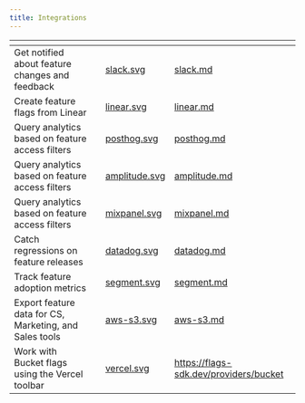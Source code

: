 ```yaml
---
title: Integrations
---
```


<table data-view="cards" data-full-width="true"><thead><tr><th></th><th></th><th data-hidden data-card-cover data-type="files"></th><th data-hidden data-card-target data-type="content-ref"></th></tr></thead><tbody><tr><td>Get notified about feature changes and feedback</td><td></td><td><a href="../assets/slack.svg">slack.svg</a></td><td><a href="../../integrations/slack.md">slack.md</a></td></tr><tr><td>Create feature flags from Linear</td><td></td><td><a href="../assets/linear.svg">linear.svg</a></td><td><a href="../../integrations/linear.md">linear.md</a></td></tr><tr><td>Query analytics based on feature access filters</td><td></td><td><a href="../assets/posthog.svg">posthog.svg</a></td><td><a href="../../integrations/posthog.md">posthog.md</a></td></tr><tr><td>Query analytics based on feature access filters</td><td></td><td><a href="../assets/amplitude.svg">amplitude.svg</a></td><td><a href="../../integrations/amplitude.md">amplitude.md</a></td></tr><tr><td>Query analytics based on feature access filters</td><td></td><td><a href="../assets/mixpanel.svg">mixpanel.svg</a></td><td><a href="../../integrations/mixpanel.md">mixpanel.md</a></td></tr><tr><td>Catch regressions on feature releases</td><td></td><td><a href="../assets/datadog.svg">datadog.svg</a></td><td><a href="../../integrations/datadog.md">datadog.md</a></td></tr><tr><td>Track feature adoption metrics</td><td></td><td><a href="../assets/segment.svg">segment.svg</a></td><td><a href="../../integrations/segment.md">segment.md</a></td></tr><tr><td>Export feature data for CS, Marketing, and Sales tools</td><td></td><td><a href="../assets/aws-s3.svg">aws-s3.svg</a></td><td><a href="../../integrations/aws-s3.md">aws-s3.md</a></td></tr><tr><td>Work with Bucket flags using the Vercel toolbar</td><td></td><td><a href="../assets/vercel.svg">vercel.svg</a></td><td><a href="https://flags-sdk.dev/providers/bucket">https://flags-sdk.dev/providers/bucket</a></td></tr></tbody></table>
